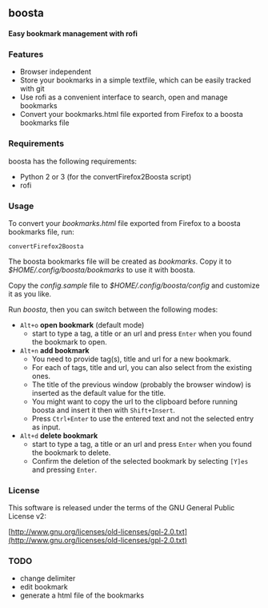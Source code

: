 ## boosta

#### Easy bookmark management with rofi

### Features

- Browser independent
- Store your bookmarks in a simple textfile, which can be easily tracked with git
- Use rofi as a convenient interface to search, open and manage bookmarks
- Convert your bookmarks.html file exported from Firefox to a boosta bookmarks file

### Requirements

boosta has the following requirements:

- Python 2 or 3 (for the convertFirefox2Boosta script)
- rofi

### Usage

To convert your *bookmarks.html* file exported from Firefox to a boosta
bookmarks file, run:

    convertFirefox2Boosta

The boosta bookmarks file will be created as *bookmarks*. Copy it to *$HOME/.config/boosta/bookmarks* to use it with boosta.

Copy the *config.sample* file to *$HOME/.config/boosta/config* and customize it as you like.

Run *boosta*, then you can switch between the following modes:

* `Alt+o` **open bookmark** (default mode)
  * start to type a tag, a title or an url and press `Enter` when you found the bookmark to open.
* `Alt+n` **add bookmark**
  * You need to provide tag(s), title and url for a new bookmark.
  * For each of tags, title and url, you can also select from the existing ones.
  * The title of the previous window (probably the browser window) is inserted as the default value for the title.
  * You might want to copy the url to the clipboard before running boosta and insert it then with `Shift+Insert`.
  * Press `Ctrl+Enter` to use the entered text and not the selected entry as input.
* `Alt+d` **delete bookmark**
  * start to type a tag, a title or an url and press `Enter` when you found the bookmark to delete.
  * Confirm the deletion of the selected bookmark by selecting `[Y]es` and pressing `Enter`.

### License

This software is released under the terms of the
GNU General Public License v2:

[http://www.gnu.org/licenses/old-licenses/gpl-2.0.txt](http://www.gnu.org/licenses/old-licenses/gpl-2.0.txt)

### TODO
- change delimiter
- edit bookmark
- generate a html file of the bookmarks
